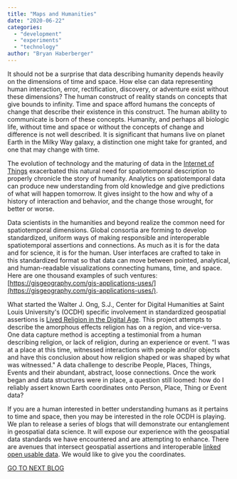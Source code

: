 ```yaml
---
title: "Maps and Humanities"
date: "2020-06-22"
categories: 
  - "development"
  - "experiments"
  - "technology"
author: "Bryan Haberberger"
---
```


It should not be a surprise that data describing humanity depends heavily on the dimensions of time and space.  How else can data representing human interaction, error, rectification, discovery, or adventure exist without these dimensions?  The human construct of reality stands on concepts that give bounds to infinity.  Time and space afford humans the concepts of change that describe their existence in this construct.  The human ability to communicate is born of these concepts.  Humanity, and perhaps all biologic life, without time and space or without the concepts of change and difference is not well described.  It is significant that humans live on planet Earth in the Milky Way galaxy, a distinction one might take for granted, and one that may change with time.  

The evolution of technology and the maturing of data in the [Internet of Things](https://en.wikipedia.org/wiki/Internet_of_things) exacerbated this natural need for spatiotemporal description to properly chronicle the story of humanity.  Analytics on spatiotemporal data can produce new understanding from old knowledge and give predictions of what will happen tomorrow.  It gives insight to the how and why of a history of interaction and behavior, and the change those wrought, for better or worse. 

Data scientists in the humanities and beyond realize the common need for spatiotemporal dimensions.  Global consortia are forming to develop standardized, uniform ways of making responsible and interoperable spatiotemporal assertions and connections.  As much as it is for the data and for science, it is for the human.  User interfaces are crafted to take in this standardized format so that data can move between pointed, analytical, and human-readable visualizations connecting humans, time, and space.  Here are one thousand examples of such ventures: [https://gisgeography.com/gis-applications-uses/](https://gisgeography.com/gis-applications-uses/).

What started the Walter J. Ong, S.J., Center for Digital Humanities at Saint Louis University's (OCDH) specific involvement in standardized geospatial assertions is [Lived Religion in the Digital Age](https://religioninplace.org/blog/).  This project attempts to describe the amorphous effects religion has on a region, and vice-versa.  One data capture method is accepting a testimonial from a human describing religion, or lack of religion, during an experience or event.  “I was at a place at this time, witnessed interactions with people and/or objects and have this conclusion about how religion shaped or was shaped by what was witnessed."  A data challenge to describe People, Places, Things, Events and their abundant, abstract, loose connections.  Once the work began and data structures were in place, a question still loomed: how do I reliably assert known Earth coordinates onto Person, Place, Thing or Event data?

If you are a human interested in better understanding humans as it pertains to time and space, then you may be interested in the role OCDH is playing.  We plan to release a series of blogs that will demonstrate our entanglement in geospatial data science.  It will expose our experience with the geospatial data standards we have encountered and are attempting to enhance.  There are avenues that intersect geospatial assertions and interoperable [linked open usable data](https://linked.art/loud/).  We would like to give you the coordinates.

[GO TO NEXT BLOG](http://ongcdh.org/experiments/coordinates-in-data/)
